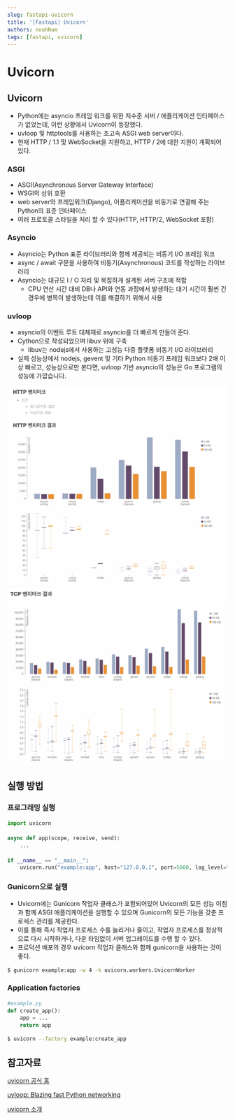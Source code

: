 ```yaml
---
slug: fastapi-uvicorn
title: '[Fastapi] Uvicorn'
authors: noahNam
tags: [fastapi, uvicorn]
---
```


# Uvicorn

## Uvicorn

- Python에는 asyncio 프레임 워크를 위한 저수준 서버 / 애플리케이션 인터페이스가 없었는데, 이런 상황에서 Uvicorn이 등장했다.
- uvloop 및 httptools를 사용하는 초고속 ASGI web server이다.
- 현재 HTTP / 1.1 및 WebSocket을 지원하고, HTTP / 2에 대한 지원이 계획되어 있다.

### ASGI

- ASGI(Asynchronous Server Gateway Interface)
- WSGI의 상위 호환
- web server와 프레임워크(Django), 어플리케이션을 비동기로 연결해 주는 Python의 표준 인터페이스
- 여러 프로토콜 스타일을 처리 할 수 있다(HTTP, HTTP/2, WebSocket 포함)

### Asyncio

- Asyncio는 Python 표준 라이브러리와 함께 제공되는 비동기 I/O 프레임 워크
- async / await 구문을 사용하여 비동기(Asynchronous) 코드를 작성하는 라이브러리
- Asyncio는 대규모 I / O 처리 및 복잡하게 설계된 서버 구조에 적합
    - CPU 연산 시간 대비 DB나 API와 연동 과정에서 발생하는 대기 시간이 훨씬 긴 경우에 병목이 발생하는데 이를 해결하기 위해서 사용

### uvloop

- asyncio의 이벤트 루트 대체재로 asyncio를 더 빠르게 만들어 준다.
- Cython으로 작성되었으며 libuv 위에 구축
    - libuv는 nodejs에서 사용하는 고성능 다중 플랫폼 비동기 I/O 라이브러리
- 실제 성능상에서 nodejs, gevent 및 기타 Python 비동기 프레임 워크보다 2배 이상 빠르고, 성능상으로만 본다면, uvloop 기반 asyncio의 성능은 Go 프로그램의 성능에 가깝습니다.

![](./../../static/img/uvicorn/Untitled1.png)
![](./../../static/img/uvicorn/Untitled.png)

## 실행 방법

### 프로그래밍 실행

```python
import uvicorn

async def app(scope, receive, send):
    ...

if __name__ == "__main__":
    uvicorn.run("example:app", host="127.0.0.1", port=5000, log_level="info")
```

### Gunicorn으로 실행

- Uvicorn에는 Gunicorn 작업자 클래스가 포함되어있어 Uvicorn의 모든 성능 이점과 함께 ASGI 애플리케이션을 실행할 수 있으며 Gunicorn의 모든 기능을 갖춘 프로세스 관리를 제공한다.
- 이를 통해 즉시 작업자 프로세스 수를 늘리거나 줄이고, 작업자 프로세스를 정상적으로 다시 시작하거나, 다운 타임없이 서버 업그레이드를 수행 할 수 있다.
- 프로덕션 배포의 경우 uvicorn 작업자 클래스와 함께 gunicorn을 사용하는 것이 좋다.

```bash
$ gunicorn example:app -w 4 -k uvicorn.workers.UvicornWorker
```

### Application factories

```python
#example.py
def create_app():
    app = ...
    return app
```

```bash
$ uvicorn --factory example:create_app
```

## 참고자료

[uvicorn 공식 홈](https://www.uvicorn.org/)

[uvloop: Blazing fast Python networking](https://magic.io/blog/uvloop-blazing-fast-python-networking/)

[uvicorn 소개](https://chacha95.github.io/2021-01-16-python6/)